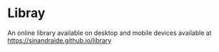 # Libray

An online library available on desktop and mobile devices available at https://sinandraide.github.io/library
